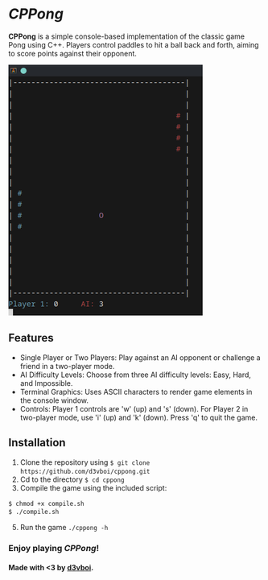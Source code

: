 
# *CPPong*

**CPPong** is a simple console-based implementation of the classic game Pong using C++. Players control paddles to hit a ball back and forth, aiming to score points against their opponent.

![Pong image](./media/pong.png)

## Features

* Single Player or Two Players: Play against an AI opponent or challenge a friend in a two-player mode.
* AI Difficulty Levels: Choose from three AI difficulty levels: Easy, Hard, and Impossible.
* Terminal Graphics: Uses ASCII characters to render game elements in the console window.
* Controls: Player 1 controls are 'w' (up) and 's' (down). For Player 2 in two-player mode, use 'i' (up) and 'k' (down). Press 'q' to quit the game.

## Installation
1. Clone the repository using `$ git clone https://github.com/d3vboi/cppong.git`
2. Cd to the directory `$ cd cppong`
3. Compile the game using the included script:
``` bash
$ chmod +x compile.sh
$ ./compile.sh
```
5. Run the game `./cppong -h`

### Enjoy playing *CPPong*!

#### Made with <3 by [d3vboi](https://github.com/d3vboi).
